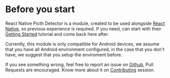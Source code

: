 # Before you start

React Native Picth Detector is a module, created to be used alongside [React Native](https://github.com/facebook/react-native), so previous experience is required. If you need, can start with their [Getting Started](https://reactnative.dev/docs/getting-started) tutorial and come back here after.

Currently, this module is only compatible for Android devices, we assume that you have all Android environment configured, in the case that you don't have, we suggest that you setup the enviroment before.

If you see something wrong, feel free to report an issue on [Github](https://github.com/1fabiopereira/react-native-pitch-detector), Pull Requests are encouraged. Know more about it on [Contributing](https://1fabiopereira.github.io/react-native-pitch-detector/docs/contributing) session.
